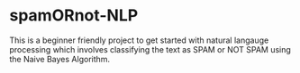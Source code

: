 # spamORnot-NLP
This is a beginner friendly project to get started with natural langauge processing which involves classifying the text as SPAM or NOT SPAM using the Naive Bayes Algorithm.
